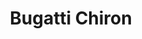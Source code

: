 ---
slug: "bugatti"
title: "Bugatti Chiron"
description: "Bugatti Chiron: The $2.6-Million, 1500-hp, 400-km/h Hypercar"
poster: ""
environment: ""
model: "../../3d/bugatti/model.gltf"
---